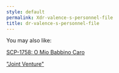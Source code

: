 ```yaml
---
style: default
permalink: Xdr-valence-s-personnel-file
title: dr-valence-s-personnel-file
---
```

You may also like:

[SCP-1758: O Mio Babbino Caro](http://scp-wiki.net/scp-1758)

["Joint Venture"](http://scp-wiki.net/goc-tale-sequence-joint-venture)
